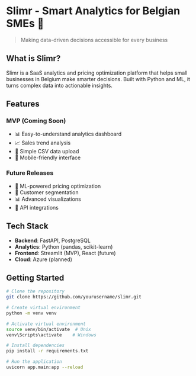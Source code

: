 # Slimr - Smart Analytics for Belgian SMEs 🚀

> Making data-driven decisions accessible for every business

## What is Slimr?
Slimr is a SaaS analytics and pricing optimization platform that helps small businesses in Belgium make smarter decisions. Built with Python and ML, it turns complex data into actionable insights.

## Features
### MVP (Coming Soon)
- 📊 Easy-to-understand analytics dashboard
- 📈 Sales trend analysis
- 🔄 Simple CSV data upload
- 📱 Mobile-friendly interface

### Future Releases
- 🤖 ML-powered pricing optimization
- 🎯 Customer segmentation
- 📊 Advanced visualizations
- 🔌 API integrations

## Tech Stack
- **Backend**: FastAPI, PostgreSQL
- **Analytics**: Python (pandas, scikit-learn)
- **Frontend**: Streamlit (MVP), React (future)
- **Cloud**: Azure (planned)

## Getting Started
```bash
# Clone the repository
git clone https://github.com/yourusername/slimr.git

# Create virtual environment
python -m venv venv

# Activate virtual environment
source venv/bin/activate  # Unix
venv\Scripts\activate    # Windows

# Install dependencies
pip install -r requirements.txt

# Run the application
uvicorn app.main:app --reload
